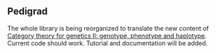 ## Pedigrad

The whole library is being reorganized to translate the new content of [Category theory for genetics II: genotype, phenotype and haplotype](https://arxiv.org/abs/1805.07004). Current code should work. Tutorial and documentation will be added.
